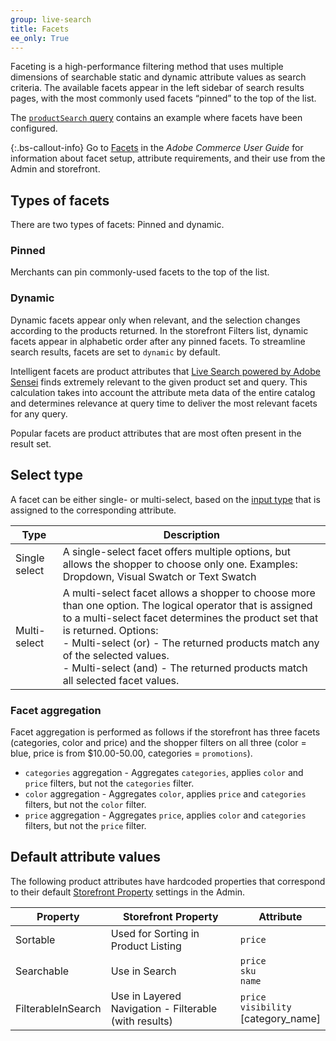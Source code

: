 ```yaml
---
group: live-search
title: Facets
ee_only: True
---
```


Faceting is a high-performance filtering method that uses multiple dimensions of searchable static and dynamic attribute values as search criteria. The available facets appear in the left sidebar of search results pages, with the most commonly used facets “pinned” to the top of the list.

The [`productSearch` query]({{site.baseurl}}/live-search/product-search.html) contains an example where facets have been configured.

{:.bs-callout-info}
Go to [Facets](https://docs.magento.com/user-guide/live-search/facets.html) in the _Adobe Commerce User Guide_ for information about facet setup, attribute requirements, and their use from the Admin and storefront.

## Types of facets

There are two types of facets: Pinned and dynamic.

### Pinned

Merchants can pin commonly-used facets to the top of the list.

### Dynamic

Dynamic facets appear only when relevant, and the selection changes according to the products returned. In the storefront Filters list, dynamic facets appear in alphabetic order after any pinned facets. To streamline search results, facets are set to `dynamic` by default.

Intelligent facets are product attributes that [Live Search powered by Adobe Sensei](https://www.adobe.com/sensei.html) finds extremely relevant to the given product set and query. This calculation takes into account the attribute meta data of the entire catalog and determines relevance at query time to deliver the most relevant facets for any query.

Popular facets are product attributes that are most often present in the result set.

## Select type

A facet can be either single- or multi-select, based on the [input type](https://docs.magento.com/user-guide/stores/attributes-input-types.html) that is assigned to the corresponding attribute.

|**Type**|**Description**|
|---|---|
|Single select |A single-select facet offers multiple options, but allows the shopper to choose only one. Examples: Dropdown, Visual Swatch or Text Swatch|
|Multi-select| A multi-select facet allows a shopper to choose more than one option. The logical operator that is assigned to a multi-select facet determines the product set that is returned. Options: <br />- Multi-select (or) - The returned products match any of the selected values.<br />- Multi-select (and) - The returned products match all selected facet values.

### Facet aggregation

Facet aggregation is performed as follows if the storefront has three facets (categories, color and price) and the shopper filters on all three (color = blue, price is from $10.00-50.00, categories = `promotions`).

-  `categories` aggregation - Aggregates `categories`, applies `color` and `price` filters, but not the `categories` filter.
-  `color` aggregation - Aggregates `color`, applies `price` and `categories` filters, but not the `color` filter.
-  `price` aggregation - Aggregates `price`, applies `color` and `categories` filters, but not the `price` filter.

## Default attribute values

The following product attributes have hardcoded properties that correspond to their default [Storefront Property](https://docs.magento.com/user-guide/stores/attributes-product.html) settings in the Admin.

|**Property**|**Storefront Property**|**Attribute**
|---|---|---|
| Sortable | Used for Sorting in Product Listing | `price`|
| Searchable | Use in Search | `price` <br />`sku`<br />`name`|
| FilterableInSearch | Use in Layered Navigation - Filterable (with results)| `price`<br />`visibility`<br />[category_name]|
